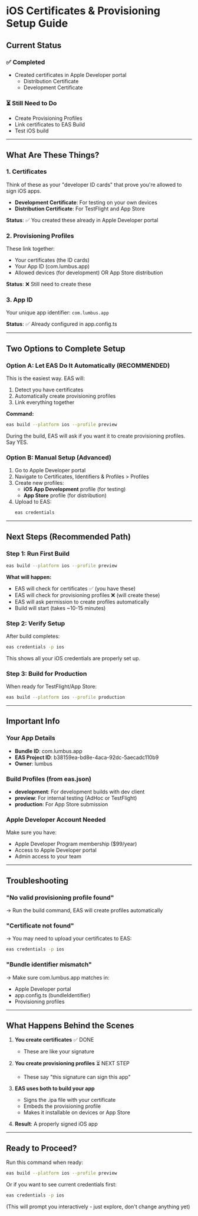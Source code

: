 # iOS Certificates & Provisioning Setup Guide

## Current Status

### ✅ Completed
- Created certificates in Apple Developer portal
  - Distribution Certificate
  - Development Certificate

### ⏳ Still Need to Do
- Create Provisioning Profiles
- Link certificates to EAS Build
- Test iOS build

---

## What Are These Things?

### 1. Certificates
Think of these as your "developer ID cards" that prove you're allowed to sign iOS apps.

- **Development Certificate**: For testing on your own devices
- **Distribution Certificate**: For TestFlight and App Store

**Status**: ✅ You created these already in Apple Developer portal

### 2. Provisioning Profiles
These link together:
- Your certificates (the ID cards)
- Your App ID (com.lumbus.app)
- Allowed devices (for development) OR App Store distribution

**Status**: ❌ Still need to create these

### 3. App ID
Your unique app identifier: `com.lumbus.app`

**Status**: ✅ Already configured in app.config.ts

---

## Two Options to Complete Setup

### Option A: Let EAS Do It Automatically (RECOMMENDED)

This is the easiest way. EAS will:
1. Detect you have certificates
2. Automatically create provisioning profiles
3. Link everything together

**Command:**
```bash
eas build --platform ios --profile preview
```

During the build, EAS will ask if you want it to create provisioning profiles. Say YES.

### Option B: Manual Setup (Advanced)

1. Go to Apple Developer portal
2. Navigate to Certificates, Identifiers & Profiles > Profiles
3. Create new profiles:
   - **iOS App Development** profile (for testing)
   - **App Store** profile (for distribution)
4. Upload to EAS:
   ```bash
   eas credentials
   ```

---

## Next Steps (Recommended Path)

### Step 1: Run First Build
```bash
eas build --platform ios --profile preview
```

**What will happen:**
- EAS will check for certificates ✅ (you have these)
- EAS will check for provisioning profiles ❌ (will create these)
- EAS will ask permission to create profiles automatically
- Build will start (takes ~10-15 minutes)

### Step 2: Verify Setup
After build completes:
```bash
eas credentials -p ios
```

This shows all your iOS credentials are properly set up.

### Step 3: Build for Production
When ready for TestFlight/App Store:
```bash
eas build --platform ios --profile production
```

---

## Important Info

### Your App Details
- **Bundle ID**: com.lumbus.app
- **EAS Project ID**: b38159ea-bd8e-4aca-92dc-5aecadc110b9
- **Owner**: lumbus

### Build Profiles (from eas.json)
- **development**: For development builds with dev client
- **preview**: For internal testing (AdHoc or TestFlight)
- **production**: For App Store submission

### Apple Developer Account Needed
Make sure you have:
- Apple Developer Program membership ($99/year)
- Access to Apple Developer portal
- Admin access to your team

---

## Troubleshooting

### "No valid provisioning profile found"
→ Run the build command, EAS will create profiles automatically

### "Certificate not found"
→ You may need to upload your certificates to EAS:
```bash
eas credentials -p ios
```

### "Bundle identifier mismatch"
→ Make sure com.lumbus.app matches in:
- Apple Developer portal
- app.config.ts (bundleIdentifier)
- Provisioning profiles

---

## What Happens Behind the Scenes

1. **You create certificates** ✅ DONE
   - These are like your signature

2. **You create provisioning profiles** ⏳ NEXT STEP
   - These say "this signature can sign this app"

3. **EAS uses both to build your app**
   - Signs the .ipa file with your certificate
   - Embeds the provisioning profile
   - Makes it installable on devices or App Store

4. **Result**: A properly signed iOS app

---

## Ready to Proceed?

Run this command when ready:
```bash
eas build --platform ios --profile preview
```

Or if you want to see current credentials first:
```bash
eas credentials -p ios
```
(This will prompt you interactively - just explore, don't change anything yet)
